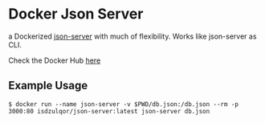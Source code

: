 <div>
    <h1>
		Docker Json Server
    </h1>
    <p>a Dockerized <a href="https://github.com/typicode/json-server">json-server</a> with much of flexibility. Works like json-server as CLI. </p>
    <p>
    Check the Docker Hub <a href="https://hub.docker.com/r/isdzulqor/json-server"> here</a></p>
</div>

## Example Usage

```
$ docker run --name json-server -v $PWD/db.json:/db.json --rm -p 3000:80 isdzulqor/json-server:latest json-server db.json
```